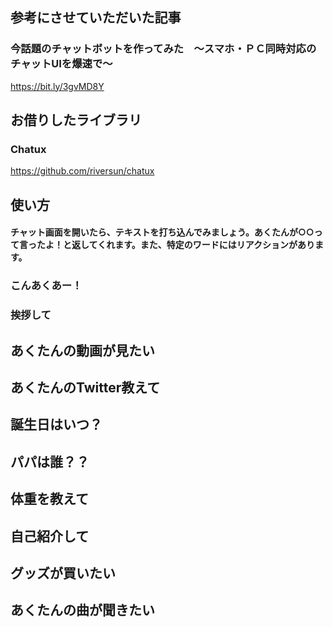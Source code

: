 ## 参考にさせていただいた記事

### 今話題のチャットボットを作ってみた　～スマホ・ＰＣ同時対応のチャットUIを爆速で～
https://bit.ly/3gvMD8Y

## お借りしたライブラリ

### Chatux
https://github.com/riversun/chatux

## 使い方
#### チャット画面を開いたら、テキストを打ち込んでみましょう。あくたんが○○って言ったよ！と返してくれます。また、特定のワードにはリアクションがあります。
### こんあくあー！
### 挨拶して
## あくたんの動画が見たい
## あくたんのTwitter教えて
## 誕生日はいつ？
## パパは誰？？
## 体重を教えて
## 自己紹介して
## グッズが買いたい
## あくたんの曲が聞きたい


